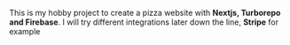 This is my hobby project to create a pizza website with **Nextjs, Turborepo and Firebase**. I will try different integrations later down the line, **Stripe** for example 